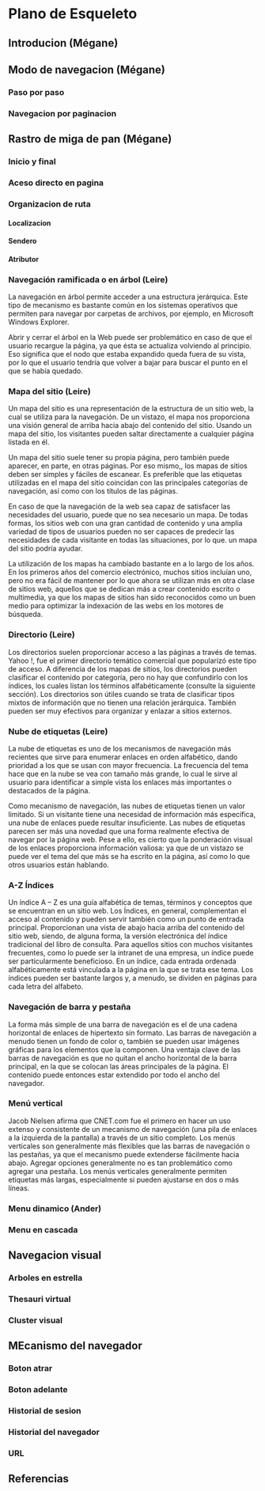 # Plano de Esqueleto

## Introducion (Mégane)

## Modo de navegacion (Mégane)

### Paso por paso 

### Navegacion por paginacion 

## Rastro de miga de pan (Mégane)

### Inicio y final

### Aceso directo en pagina

### Organizacion de ruta

#### Localizacion

#### Sendero 

#### Atributor

### Navegación ramificada o en árbol (Leire)

La navegación en árbol permite acceder a una estructura jerárquica. Este tipo de mecanismo es bastante común en los sistemas operativos que permiten para navegar por carpetas de archivos, por ejemplo, en Microsoft Windows Explorer. 

Abrir y cerrar el árbol en la Web puede ser problemático en caso de que el usuario recargue la página, ya que ésta se actualiza volviendo al principio. Eso significa que el nodo que estaba expandido queda fuera de su vista, por lo que el usuario tendría que volver a bajar para buscar el punto en el que se había quedado. 

### Mapa del sitio (Leire)

Un mapa del sitio es una representación de la estructura de un sitio web, la cual se utiliza para la navegación. De un vistazo, el mapa nos proporciona una visión general de arriba hacia abajo del contenido del sitio. Usando un mapa del sitio, los visitantes pueden saltar directamente a cualquier página listada en él. 

Un mapa del sitio suele tener su propia página, pero también puede aparecer, en parte,
en otras páginas. Por eso mismo,, los mapas de sitios deben ser simples y fáciles de escanear. Es preferible que las etiquetas utilizadas en el mapa del sitio coincidan con las principales categorías de navegación, así como con los títulos de las páginas.

En caso de que la navegación de la web sea capaz de satisfacer las necesidades del usuario, puede que no sea necesario un mapa. De todas formas, los sitios web con una gran cantidad de contenido y una amplia variedad de tipos de usuarios pueden no ser capaces de predecir las necesidades de cada visitante en todas las situaciones, por lo que. un mapa del sitio podría ayudar.

La utilización de los mapas ha cambiado bastante en a lo largo de los años. En los primeros años del comercio electrónico, muchos sitios incluían uno, pero no era fácil de mantener por lo que ahora se utilizan más en otra clase de sitios web, aquellos que se dedican más a crear contenido escrito o multimedia, ya que los mapas de sitios han sido reconocidos como un buen medio para optimizar la indexación de las webs en los motores de búsqueda. 

### Directorio (Leire)

Los directorios suelen proporcionar acceso a las páginas a través de temas. Yahoo !, fue el primer directorio temático comercial que popularizó este tipo de acceso. A diferencia de los mapas de sitios, los directorios pueden clasificar el contenido por categoría, pero no hay que confundirlo con los índices, los cuales listan los términos alfabéticamente (consulte la siguiente sección). Los directorios son útiles cuando se trata de clasificar  tipos mixtos de información que no tienen una relación jerárquica. También pueden ser muy efectivos para organizar y enlazar a sitios externos.

### Nube de etiquetas (Leire) 

La nube de etiquetas es uno de los mecanismos de navegación más recientes que sirve para enumerar enlaces en orden alfabético, dando prioridad a los que se usan con mayor frecuencia. La frecuencia del tema hace que en la nube se vea con tamaño más grande, lo cual le sirve al usuario para identificar a simple vista los enlaces más importantes o destacados de la página.

Como mecanismo de navegación, las nubes de etiquetas tienen un valor limitado. Si un visitante tiene una necesidad de información más específica, una nube de enlaces puede resultar insuficiente. Las nubes de etiquetas parecen ser más una novedad que una forma realmente efectiva de navegar por la página web. Pese a ello, es cierto que la ponderación visual de los enlaces proporciona información valiosa: ya que de un vistazo se puede ver el tema del que más se ha escrito en la página, así como lo que otros usuarios están hablando.

### A-Z Índices

Un índice A – Z es una guía alfabética de temas, términos y conceptos que se encuentran en un sitio web. Los Índices, en general, complementan el acceso al contenido y pueden servir también como un punto de entrada principal. Proporcionan una vista de abajo hacia arriba del contenido del sitio web, siendo, de alguna forma, la versión electrónica del índice tradicional del libro de consulta. Para aquellos sitios con muchos visitantes frecuentes, como lo puede ser la intranet de una empresa, un índice puede ser particularmente beneficioso. En un índice, cada entrada ordenada alfabéticamente está vinculada a la página en la que se trata ese tema. Los índices pueden ser bastante largos y, a menudo, se dividen en páginas para cada letra del alfabeto. 

### Navegación de barra y pestaña

La forma más simple de una barra de navegación es el de una cadena horizontal de enlaces de hipertexto sin formato. Las barras de navegación a menudo tienen un fondo de color o, también se pueden usar imágenes gráficas para los elementos que la componen. Una ventaja clave de las barras de navegación es que no quitan el ancho horizontal de la barra principal, en la que se colocan las áreas principales de la página. El contenido puede entonces estar extendido por todo el ancho del navegador.

### Menú vertical

Jacob Nielsen afirma que CNET.com fue el primero en hacer un uso extenso y consistente de un mecanismo de navegación (una pila de enlaces a la izquierda de la pantalla) a través de un sitio completo. Los menús verticales son generalmente más flexibles que las barras de navegación o las pestañas, ya que el mecanismo puede extenderse fácilmente hacia abajo. Agregar opciones generalmente no es tan problemático como agregar una pestaña. Los menús verticales generalmente permiten etiquetas más largas, especialmente si pueden ajustarse en dos o más líneas.

### Menu dinamico (Ander)

### Menu en cascada

## Navegacion visual

### Arboles en estrella

### Thesauri virtual

### Cluster visual

## MEcanismo del navegador

### Boton atrar

### Boton adelante

### Historial de sesion

### Historial del navegador

### URL 

## Referencias
